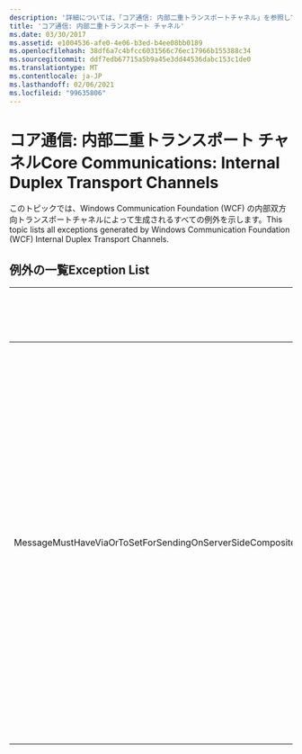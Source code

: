 ```yaml
---
description: '詳細については、「コア通信: 内部二重トランスポートチャネル」を参照してください。'
title: 'コア通信: 内部二重トランスポート チャネル'
ms.date: 03/30/2017
ms.assetid: e1004536-afe0-4e06-b3ed-b4ee08bb0189
ms.openlocfilehash: 38df6a7c4bfcc6031566c76ec17966b155388c34
ms.sourcegitcommit: ddf7edb67715a5b9a45e3dd44536dabc153c1de0
ms.translationtype: MT
ms.contentlocale: ja-JP
ms.lasthandoff: 02/06/2021
ms.locfileid: "99635806"
---
```

# <a name="core-communications-internal-duplex-transport-channels"></a><span data-ttu-id="e5fb0-103">コア通信: 内部二重トランスポート チャネル</span><span class="sxs-lookup"><span data-stu-id="e5fb0-103">Core Communications: Internal Duplex Transport Channels</span></span>

<span data-ttu-id="e5fb0-104">このトピックでは、Windows Communication Foundation (WCF) の内部双方向トランスポートチャネルによって生成されるすべての例外を示します。</span><span class="sxs-lookup"><span data-stu-id="e5fb0-104">This topic lists all exceptions generated by Windows Communication Foundation (WCF) Internal Duplex Transport Channels.</span></span>  
  
## <a name="exception-list"></a><span data-ttu-id="e5fb0-105">例外の一覧</span><span class="sxs-lookup"><span data-stu-id="e5fb0-105">Exception List</span></span>  
  
|<span data-ttu-id="e5fb0-106">リソース コード</span><span class="sxs-lookup"><span data-stu-id="e5fb0-106">Resource Code</span></span>|<span data-ttu-id="e5fb0-107">リソースの文字列</span><span class="sxs-lookup"><span data-stu-id="e5fb0-107">Resource String</span></span>|  
|-------------------|---------------------|  
|<span data-ttu-id="e5fb0-108">MessageMustHaveViaOrToSetForSendingOnServerSideCompositeDuplexChannels</span><span class="sxs-lookup"><span data-stu-id="e5fb0-108">MessageMustHaveViaOrToSetForSendingOnServerSideCompositeDuplexChannels</span></span>|<span data-ttu-id="e5fb0-109">サーバー側の複合二重チャネルでメッセージを送信するには、メッセージの 'Via' プロパティまたは 'To' ヘッダーが設定されている必要があります。</span><span class="sxs-lookup"><span data-stu-id="e5fb0-109">To send a message on server composite duplex channels, the message must have either the 'Via' property or the 'To' header set.</span></span>|
